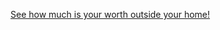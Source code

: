 <a href="https://moneyconvertor.vercel.app/" target='_blank'> See how much is your worth outside your home!</a>
